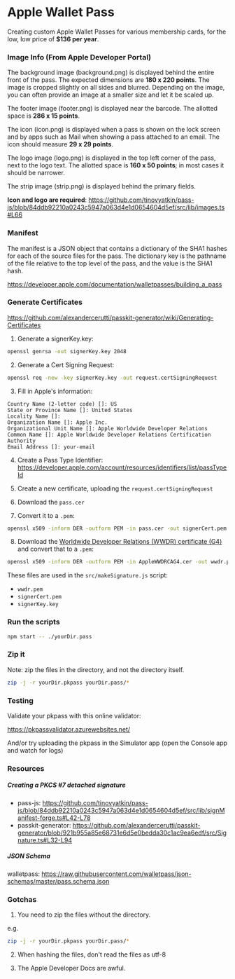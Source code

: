 # Apple Wallet Pass

Creating custom Apple Wallet Passes for various membership cards, for the low, low price of **$136 per year**.

### Image Info (From Apple Developer Portal)

The background image (background.png) is displayed behind the entire front of the pass. The expected dimensions are **180 x 220 points**. The image is cropped slightly on all sides and blurred. Depending on the image, you can often provide an image at a smaller size and let it be scaled up.

The footer image (footer.png) is displayed near the barcode. The allotted space is **286 x 15 points**.

The icon (icon.png) is displayed when a pass is shown on the lock screen and by apps such as Mail when showing a pass attached to an email. The icon should measure **29 x 29 points**.

The logo image (logo.png) is displayed in the top left corner of the pass, next to the logo text. The allotted space is **160 x 50 points**; in most cases it should be narrower.

The strip image (strip.png) is displayed behind the primary fields. 

**Icon and logo are required**: https://github.com/tinovyatkin/pass-js/blob/84ddb92210a0243c5947a063d4e1d0654604d5ef/src/lib/images.ts#L66

### Manifest

The manifest is a JSON object that contains a dictionary of the SHA1 hashes for each of the source files for the pass. The dictionary key is the pathname of the file relative to the top level of the pass, and the value is the SHA1 hash.

https://developer.apple.com/documentation/walletpasses/building_a_pass

### Generate Certificates

https://github.com/alexandercerutti/passkit-generator/wiki/Generating-Certificates

1. Generate a signerKey.key:

```sh
openssl genrsa -out signerKey.key 2048
```

2. Generate a Cert Signing Request:

```sh
openssl req -new -key signerKey.key -out request.certSigningRequest
```

3. Fill in Apple's information:

```console
Country Name (2-letter code) []: US
State or Province Name []: United States
Locality Name []:
Organization Name []: Apple Inc.
Organizational Unit Name []: Apple Worldwide Developer Relations
Common Name []: Apple Worldwide Developer Relations Certification Authority
Email Address []: your-email
```

4. Create a Pass Type Identifier: https://developer.apple.com/account/resources/identifiers/list/passTypeId

5. Create a new certificate, uploading the `request.certSigningRequest`

6. Download the `pass.cer`

7. Convert it to a `.pem`:

```sh
openssl x509 -inform DER -outform PEM -in pass.cer -out signerCert.pem
```

8. Download the [Worldwide Developer Relations (WWDR) certificate (G4)](https://www.apple.com/certificateauthority/) and convert that to a `.pem`:

```sh
openssl x509 -inform DER -outform PEM -in AppleWWDRCAG4.cer -out wwdr.pem
```

These files are used in the `src/makeSignature.js` script:

- `wwdr.pem`
- `signerCert.pem`
- `signerKey.key`

### Run the scripts

```sh
npm start -- ./yourDir.pass
```

### Zip it

Note: zip the files in the directory, and not the directory itself.

```sh
zip -j -r yourDir.pkpass yourDir.pass/*
```

### Testing

Validate your pkpass with this online validator:

https://pkpassvalidator.azurewebsites.net/

And/or try uploading the pkpass in the Simulator app (open the Console app and watch for logs)

### Resources

##### Creating a PKCS #7 detached signature

- pass-js: https://github.com/tinovyatkin/pass-js/blob/84ddb92210a0243c5947a063d4e1d0654604d5ef/src/lib/signManifest-forge.ts#L42-L78
- passkit-generator: https://github.com/alexandercerutti/passkit-generator/blob/921b955a85e68731e6d5e0bedda30c1ac9ea6edf/src/Signature.ts#L32-L94

##### JSON Schema

walletpass: https://raw.githubusercontent.com/walletpass/json-schemas/master/pass.schema.json


### Gotchas

1. You need to zip the files without the directory.

e.g.

```sh
zip -j -r yourDir.pkpass yourDir.pass/*
```

2. When hashing the files, don't read the files as utf-8

3. The Apple Developer Docs are awful.
